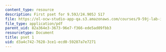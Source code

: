 ```yaml
---
content_type: resource
description: First pset for 9.59J/24.905J S17
file: https://ol-ocw-studio-app-qa.s3.amazonaws.com/courses/9-59j-lab-in-psycholinguistics-spring-2017/d3a4c74276283ce1ecd059287a7e7271_MIT9_59S17_pset1.pdf
file_type: application/pdf
parent_uid: 82a364e3-3673-96e7-f366-ede5ad09fbb3
resourcetype: Document
title: pset 1
uid: d3a4c742-7628-3ce1-ecd0-59287a7e7271
---
```


